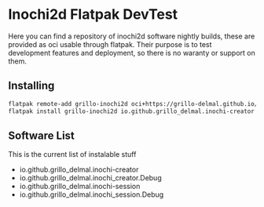 # Inochi2d Flatpak DevTest

Here you can find a repository of inochi2d software nightly builds, these are provided as oci usable through flatpak.
Their purpose is to test development features and deployment, so there is no waranty or support on them.


## Installing

```sh
flatpak remote-add grillo-inochi2d oci+https://grillo-delmal.github.io/inochi2d-flatpak-devtest
flatpak install grillo-inochi2d io.github.grillo_delmal.inochi-creator
```

## Software List

This is the current list of instalable stuff

* io.github.grillo_delmal.inochi-creator
* io.github.grillo_delmal.inochi_creator.Debug
* io.github.grillo_delmal.inochi-session
* io.github.grillo_delmal.inochi_session.Debug